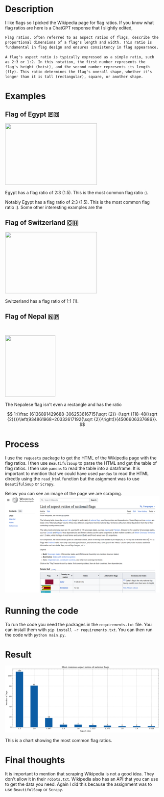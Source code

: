 # Description

I like flags so I picked the Wikipedia page for flag ratios. If you know what flag ratios are here is a ChatGPT response that I slightly edited,

    Flag ratios, often referred to as aspect ratios of flags, describe the proportional dimensions of a flag's length and width. This ratio is fundamental in flag design and ensures consistency in flag appearance.

    A flag's aspect ratio is typically expressed as a simple ratio, such as 2:3 or 1:2. In this notation, the first number represents the flag's height (hoist), and the second number represents its length (fly). This ratio determines the flag's overall shape, whether it's longer than it is tall (rectangular), square, or another shape.

# Examples

## Flag of Egypt 🇪🇬

<img src="https://upload.wikimedia.org/wikipedia/commons/thumb/f/fe/Flag_of_Egypt.svg/1200px-Flag_of_Egypt.svg.png" width="300" height="200">

Egypt has a flag ratio of 2:3 (1.5). This is the most common flag ratio :).

Notably Egypt has a flag ratio of 2:3 (1.5). This is the most common flag ratio :). Some other interesting examples are the 

## Flag of Switzerland 🇨🇭
<img src="https://upload.wikimedia.org/wikipedia/commons/0/08/Flag_of_Switzerland_%28Pantone%29.svg" width="300" height="200">

Switzerland has a flag ratio of 1:1 (1).


## Flag of Nepal 🇳🇵
![]()

<img src="https://upload.wikimedia.org/wikipedia/commons/thumb/9/9b/Flag_of_Nepal.svg/1200px-Flag_of_Nepal.svg.png" width="164"  height="200">

The Nepalese flag isn't even a rectangle and has the ratio

$$
 1:{\frac {6136891429688-306253616715{\sqrt {2}}-{\sqrt {118-48{\sqrt {2}}}}\left(934861968+20332617192{\sqrt {2}}\right)}{4506606337686}}.
$$


# Process
I use the `requests` package to get the HTML of the Wikipedia page with the flag ratios. I then use `BeautifulSoup` to parse the HTML and get the table of flag ratios. I then use `pandas` to read the table into a dataframe. It is important to mention that we could have used `pandas` to read the HTML directly using the `read_html` function but the asignment was to use `BeautifulSoup` or `Scrapy`.

Below you can see an image of the page we are scraping.
<img src="./wikipedia_image.png" width="600" >


# Running the code
To run the code you need the packages in the `requirements.txt` file. You can install them with `pip install -r requirements.txt`. You can then run the code with `python main.py`.

# Result
![](./flag_aspect_ratios.png)

This is a chart showing the most common flag ratios.

# Final thoughts
It is important to mention that scraping Wikipedia is not a good idea. They don't allow it in their `robots.txt`. Wikipedia also has an API that you can use to get the data you need. Again I did this because the assignment was to use `BeautifulSoup` or `Scrapy`.
